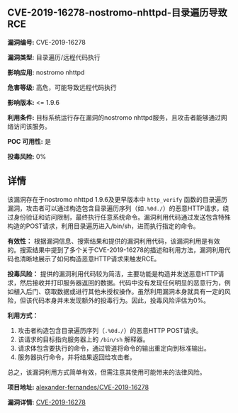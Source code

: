 ## CVE-2019-16278-nostromo-nhttpd-目录遍历导致RCE

**漏洞编号:** CVE-2019-16278

**漏洞类型:** 目录遍历/远程代码执行

**影响应用:** nostromo nhttpd

**危害等级:** 高危，可能导致远程代码执行

**影响版本:** <= 1.9.6

**利用条件:** 目标系统运行存在漏洞的nostromo nhttpd服务，且攻击者能够通过网络访问该服务。

**POC 可用性:** 是

**投毒风险:** 0%

## 详情

该漏洞存在于nostromo nhttpd 1.9.6及更早版本中 `http_verify` 函数的目录遍历漏洞，攻击者可以通过构造包含目录遍历序列（如`.%0d./`）的恶意HTTP请求，绕过身份验证和访问限制，最终执行任意系统命令。漏洞利用代码通过发送包含特殊构造的POST请求，利用目录遍历进入/bin/sh，进而执行指定的命令。

**有效性：**
根据漏洞信息、搜索结果和提供的漏洞利用代码，该漏洞利用是有效的。搜索结果中提到了多个关于CVE-2019-16278的描述和利用方法，漏洞利用代码也清晰地展示了如何构造恶意HTTP请求来触发RCE。

**投毒风险：**
提供的漏洞利用代码较为简洁，主要功能是构造并发送恶意HTTP请求，然后接收并打印服务器返回的数据。代码中没有发现任何明显的恶意行为，例如植入后门、窃取数据或进行其他未授权操作。虽然利用漏洞本身就具有一定的风险，但该代码本身并未发现额外的投毒行为。因此，投毒风险评估为0%。

**利用方式：**
1.  攻击者构造包含目录遍历序列（`.%0d./`）的恶意HTTP POST请求。
2.  该请求的目标指向服务器上的 `/bin/sh` 解释器。
3.  请求体包含要执行的命令，通过管道将命令的输出重定向到标准输出。
4.  服务器执行命令，并将结果返回给攻击者。

总之，该漏洞利用方式简单有效，但需注意其使用可能带来的法律风险。

**项目地址:** [alexander-fernandes/CVE-2019-16278](https://github.com/alexander-fernandes/CVE-2019-16278)

**漏洞详情:** [CVE-2019-16278](https://nvd.nist.gov/vuln/detail/CVE-2019-16278)